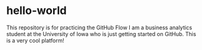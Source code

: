 # hello-world
This repository is for practicing the GitHub Flow
I am a business analytics student at the University of Iowa who is just getting started on GitHub. This is a very cool platform!
